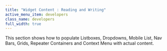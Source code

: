 ```yaml
---
title: "Widget Content : Reading and Writing"
active_menu_item: developers
class_name: developers
full_width: true
---
```



This section shows how to populate Listboxes, Dropdowns, Mobile List, Nav Bars, Grids, Repeater Containers and Context Menu with actual content.

